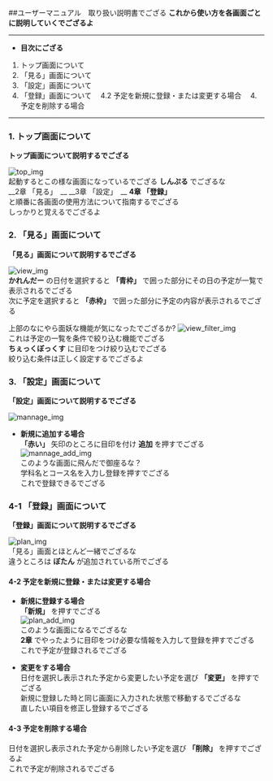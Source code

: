 ##ユーザーマニュアル　取り扱い説明書でござる
__これから使い方を各画面ごとに説明していくでござるよ__  

******  

- __目次にござる__

1. トップ画面について  
2. 「見る」画面について  
3. 「設定」画面について  
4. 「登録」画面について　 4.2 予定を新規に登録・または変更する場合　 4. 予定を削除する場合

******

### 1. トップ画面について  
__トップ画面について説明するでござる__

![top_img](/img/top_img.png)  
起動するとこの様な画面になっているでござる
__しんぷる__
でござるな  
__2章 「見る」　__
__3章 「設定」　__
__4章 「登録」__  
と順番に各画面の使用方法について指南するでござる  
しっかりと覚えるでござるよ

### 2. 「見る」画面について  
__「見る」画面について説明するでござる__

![view_img](/img/view_img.png)  
__かれんだー__
の日付を選択すると
__「青枠」__
で囲った部分にその日の予定が一覧で表示されるでござる  
次に予定を選択すると
__「赤枠」__
で囲った部分に予定の内容が表示されるでござる

上部のなにやら面妖な機能が気になったでござるか?
![view_filter_img](/img/view_filter_img.png)  
これは予定の一覧を条件で絞り込む機能でござる  
__ちぇっくぼっくす__
に目印をつけ絞り込むでござる  
絞り込む条件は正しく設定するでござるよ

### 3. 「設定」画面について  
__「設定」画面について説明するでござる__  

![mannage_img](/img/manage_img.png)  

- __新規に追加する場合__  
__「赤い」__
矢印のところに目印を付け
__追加__
を押すでござる  
![mannage_add_img](/img/manage_add_img.png)  
このような画面に飛んだで御座るな？  
学科名とコース名を入力し登録を押すでござる  
これで登録できるでござる  

### 4-1 「登録」画面について  
__「登録」画面について説明するでござる__

![plan_img](/img/plan_img.png)  
「見る」画面とほとんど一緒でござるな  
違うところは
__ぼたん__
が追加されている所でござる  

#### 4-2 予定を新規に登録・または変更する場合
- __新規に登録する場合__  
__「新規」__
を押すでござる  
![plan_add_img](/img/plan_add_img.png)  
このような画面になるでござるな  
__2章__
でやったように目印をつけ必要な情報を入力して登録を押すでござる  
これで予定が登録されるでござる  

- __変更をする場合__  
日付を選択し表示された予定から変更したい予定を選び
__「変更」__
を押すでござる  
新規に登録した時と同じ画面に入力された状態で移動するでござるな  
直したい項目を修正し登録するでござる

#### 4-3 予定を削除する場合
日付を選択し表示された予定から削除したい予定を選び
__「削除」__
を押すでござるよ  
これで予定が削除されるでござる


















